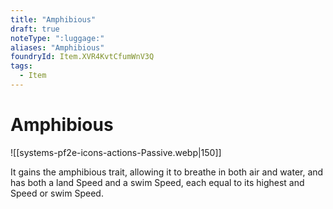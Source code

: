 ```yaml
---
title: "Amphibious"
draft: true
noteType: ":luggage:"
aliases: "Amphibious"
foundryId: Item.XVR4KvtCfumWnV3Q
tags:
  - Item
---
```


# Amphibious
![[systems-pf2e-icons-actions-Passive.webp|150]]

It gains the amphibious trait, allowing it to breathe in both air and water, and has both a land Speed and a swim Speed, each equal to its highest and Speed or swim Speed.
